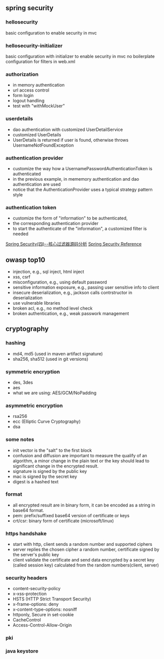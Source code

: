 ## spring security

### hellosecurity
basic configuration to enable security in mvc

### hellosecurity-initializer
basic configuration with initializer to enable security in mvc
no boilerplate configuration for filters in web.xml 

### authorization
- in memory authentication
- url access control
- form login
- logout handling
- test with "withMockUser"

### userdetails
- dao authentication with customized UserDetailService
- customized UserDetails
- UserDetails is returned if user is found, otherwise throws UsernameNotFoundException

### authentication provider
- customize the way how a UsernamePasswordAuthenticationToken is authenticated
- in the previous example, in mememory authentication and dao authentication are used
- notice that the AuthenticationProvider uses a typical strategy pattern style

### authentication token
- customize the form of "information" to be authenticated,
- the corresponding authentication provider 
- to start the authenticate of the "information", a customized filter is needed

[Spring Security(四)--核心过滤器源码分析](http://blog.didispace.com/xjf-spring-security-4/)
[Spring Security Reference](https://docs.spring.io/spring-security/site/docs/4.2.x/reference/html/)

## owasp top10
- injection, e.g., sql inject, html inject
- xss, csrf
- misconfiguration, e.g., using default password
- sensitive information exposure, e.g., passing user sensitive info to client
- insecure deserialization, e.g., jackson calls contrstructor in deserialization
- use vulnerable libraries
- broken acl, e.g., no method level check
- broken authentication, e.g., weak passwork management

## cryptography
[](http://tutorials.jenkov.com/java-cryptography/cipher.html)

### hashing
- md4, md5 (used in maven artifact signature)
- sha256, sha512 (used in git versions)

### symmetric encryption
- des, 3des
- aes
- what we are using: AES/GCM/NoPadding

### asymmetric encryption
- rsa256
- ecc (Elliptic Curve Cryptography)
- dsa


### some notes
- init vector is the "salt" to the first block 
- confusion and diffusion are important to measure the qualify of an algorithm, 
a minor change in the plain text or the key should lead to significant change in the encrypted result.
- signature is signed by the public key
- mac is signed by the secret key
- digest is a hashed text

### format
- all encrypted result are in binary form, it can be encoded as a string in base64 format.
- pem: prefix/suffixed base64 version of certificate or keys
- crt/csr: binary form of certificate (microsoft/linux)


### https handshake
[](https://zhuanlan.zhihu.com/p/25587986)
- start with http, client sends a random number and supported ciphers
- server replies the chosen cipher a random number, certificate signed by the server's public key
- client validate the certificate and send data encrypted by a secret key (called session key) calculated from the random numbers(client, server) 

### security headers
[](https://www.keycdn.com/blog/http-security-headers)
- content-security-policy
- x-xss-protection
- HSTS (HTTP Strict Transport Security)
- x-frame-options: deny
- x-content-type-options: nosniff
- httponly, Secure in set-cookie
- CacheControl
- Access-Control-Allow-Origin

### pki
[](https://en.wikipedia.org/wiki/Public_key_certificate)

### java keystore





